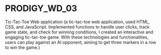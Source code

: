 # PRODIGY_WD_03
Tic-Tac-Toe Web application 
(a tic-tac-toe web application, used HTML, CSS, and JavaScript. Implemented functions to handle user clicks, track game state, and check for winning conditions, I created an interactive and engaging tic-tac-toe game. With these technologies and functionalities, users can play against an AI opponent, aiming to get three markers in a row to win the game.)

